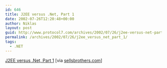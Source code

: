 ```yaml
---
id: 646
title: J2EE versus .Net, Part 1
date: 2002-07-26T12:20:48+00:00
author: Niklas
layout: post
guid: http://www.protocol7.com/archives/2002/07/26/j2ee-versus-net-part-1/
permalink: /archives/2002/07/26/j2ee_versus_net_part_1/
tags:
  - .NET
---
```

<div class='microid-85c8d8e3e32e13b3486f171538bc6e302ece071c'>
  <p>
    <a href="http://www.javaworld.com/javaworld/jw-06-2002/jw-0628-j2eevsnet.html">J2EE versus .Net, Part 1</a> [via <a href="http://www.sellsbrothers.com">sellsbrothers.com</a>]
  </p>
</div>